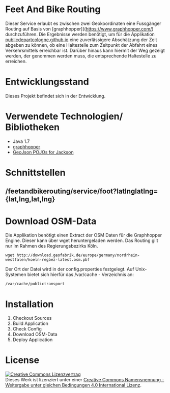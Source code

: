 # Feet And Bike Routing

Dieser Service erlaubt es zwischen zwei Geokoordinaten eine Fussgänger Routing auf Basis von [graphhopper]((https://www.graphhopper.com/) durchzuführen. Die Ergebnisse werden benötigt, um für die Applikation [publicdepartcologne.github.io](https://publicdepartcologne.github.io) eine zuverlässigere Abschätzung der Zeit abgeben zu können, ob eine Haltestelle zum Zeitpunkt der Abfahrt eines Verkehrsmittels erreichbar ist. Darüber hinaus kann hiermit der Weg gezeigt werden, der genommen werden muss, die entsprechende Haltestelle zu erreichen.

# Entwicklungsstand

Dieses Projekt befindet sich in der Entwicklung.

# Verwendete Technologien/ Bibliotheken

- Java 1.7
- [graphhopper](https://www.graphhopper.com/)
- [GeoJson POJOs for Jackson](https://github.com/opendatalab-de/geojson-jackson)

# Schnittstellen

## /feetandbikerouting/service/foot?latlnglatlng={lat,lng,lat,lng}

# Download OSM-Data

Die Applikation benötigt einen Extract der OSM Daten für die Graphhopper Engine. Dieser kann über wget heruntergeladen werden. Das Routing gilt nur im Rahmen des Regierungsbezirks Köln.

    wget http://download.geofabrik.de/europe/germany/nordrhein-westfalen/koeln-regbez-latest.osm.pbf

Der Ort der Datei wird in der config.properties festgelegt. Auf Unix-Systemen bietet sich hierfür das /var/cache - Verzeichnis an:

    /var/cache/publictransport


# Installation

1. Checkout Sources
2. Build Application
3. Check Config
4. Download OSM-Data
5. Deploy Application

# License

<a rel="license" href="http://creativecommons.org/licenses/by-sa/4.0/"><img alt="Creative Commons Lizenzvertrag" style="border-width:0" src="https://i.creativecommons.org/l/by-sa/4.0/88x31.png" /></a><br />Dieses Werk ist lizenziert unter einer <a rel="license" href="http://creativecommons.org/licenses/by-sa/4.0/">Creative Commons Namensnennung - Weitergabe unter gleichen Bedingungen 4.0 International Lizenz</a>.
